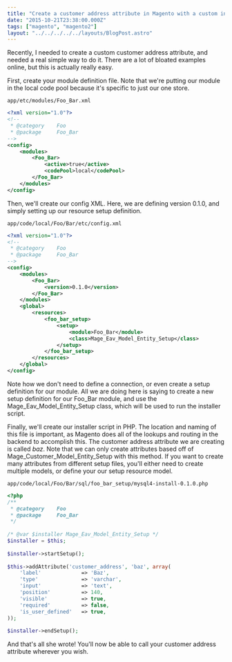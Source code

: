 ```yaml
---
title: "Create a customer address attribute in Magento with a custom installer script"
date: "2015-10-21T23:38:00.000Z"
tags: ["magento", "magento2"]
layout: "../../../../../layouts/BlogPost.astro"
---
```


Recently, I needed to create a custom customer address attribute, and needed a real simple way to do it. There are a lot of bloated examples online, but this is actually really easy.</p><p>First, create your module definition file. Note that we're putting our module in the local code pool because it's specific to just our one store.

<code class="title">app/etc/modules/Foo_Bar.xml</code>

```xml
<?xml version="1.0"?>
<!--
 * @category    Foo
 * @package     Foo_Bar
-->
<config>
    <modules>
        <Foo_Bar>
            <active>true</active>
            <codePool>local</codePool>
        </Foo_Bar>
    </modules>
</config>
```

Then, we'll create our config XML. Here, we are defining version 0.1.0, and simply setting up our resource setup definition.

<code class="title">app/code/local/Foo/Bar/etc/config.xml</code>

```xml
<?xml version="1.0"?>
<!--
 * @category    Foo
 * @package     Foo_Bar
-->
<config>
    <modules>
        <Foo_Bar>
            <version>0.1.0</version>
        </Foo_Bar>
    </modules>
    <global>
        <resources>
            <foo_bar_setup>
                <setup>
                    <module>Foo_Bar</module>
                    <class>Mage_Eav_Model_Entity_Setup</class>
                </setup>
            </foo_bar_setup>
        </resources>
    </global>
</config>
```

Note how we don't need to define a connection, or even create a setup definition for our module. All we are doing here is saying to create a new setup definition for our Foo_Bar module, and use the Mage_Eav_Model_Entity_Setup class, which will be used to run the installer script.

Finally, we'll create our installer script in PHP. The location and naming of this file is important, as Magento does all of the lookups and routing in the backend to accomplish this. The customer address attribute we are creating is called *baz*. Note that we can only create attributes based off of Mage_Customer_Model_Entity_Setup with this method. If you want to create many attributes from different setup files, you'll either need to create multiple models, or define your our setup resource model.

<code class="title">app/code/local/Foo/Bar/sql/foo_bar_setup/mysql4-install-0.1.0.php</code>

```php
<?php
/**
 * @category    Foo
 * @package     Foo_Bar
 */
 
/* @var $installer Mage_Eav_Model_Entity_Setup */
$installer = $this;
 
$installer->startSetup();
 
$this->addAttribute('customer_address', 'baz', array(
    'label'             => 'Baz',
    'type'              => 'varchar',
    'input'             => 'text',
    'position'          => 140,
    'visible'           => true,
    'required'          => false,
    'is_user_defined'   => true,
));
 
$installer->endSetup();
```

And that's all she wrote! You'll now be able to call your customer address attribute wherever you wish.

